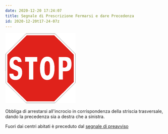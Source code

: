 ```yaml
---
date: 2020-12-20 17:24:07
title: Segnale di Prescrizione Fermarsi e dare Precedenza
id: 2020-12-20t17-24-07z
---
```


![cartello esagonale rosso con scritto 'stop'](./images/stop.png)

Obbliga di arrestarsi all'incrocio in corrispondenza della striscia trasversale,
dando la precedenza sia a destra che a sinistra.

Fuori dai centri abitati è preceduto dal
[segnale di preavviso](./2020-12-20t16-54-28z.md)
